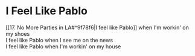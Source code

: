 # I Feel Like Pablo

[[17. No More Parties in LA#^9f78f6|I feel like Pablo]] when I'm workin' on my shoes  
I feel like Pablo when I see me on the news  
I feel like Pablo when I'm workin' on my house
